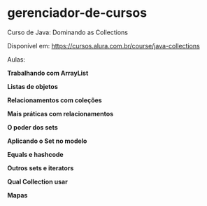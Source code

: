 # gerenciador-de-cursos

Curso de Java: Dominando as Collections

Disponível em: https://cursos.alura.com.br/course/java-collections


Aulas:  

**Trabalhando com ArrayList**

**Listas de objetos**

**Relacionamentos com coleções**

**Mais práticas com relacionamentos**

**O poder dos sets**

**Aplicando o Set no modelo**

**Equals e hashcode**

**Outros sets e iterators**

**Qual Collection usar**

**Mapas**
